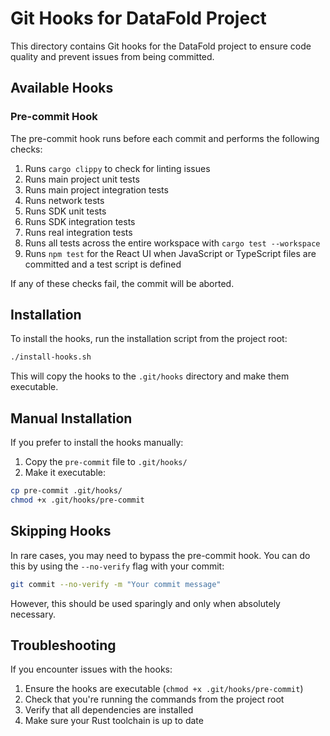 # Git Hooks for DataFold Project

This directory contains Git hooks for the DataFold project to ensure code quality and prevent issues from being committed.

## Available Hooks

### Pre-commit Hook

The pre-commit hook runs before each commit and performs the following checks:

1. Runs `cargo clippy` to check for linting issues
2. Runs main project unit tests
3. Runs main project integration tests
4. Runs network tests
5. Runs SDK unit tests
6. Runs SDK integration tests
7. Runs real integration tests
8. Runs all tests across the entire workspace with `cargo test --workspace`
9. Runs `npm test` for the React UI when JavaScript or TypeScript files are
   committed and a test script is defined

If any of these checks fail, the commit will be aborted.

## Installation

To install the hooks, run the installation script from the project root:

```bash
./install-hooks.sh
```

This will copy the hooks to the `.git/hooks` directory and make them executable.

## Manual Installation

If you prefer to install the hooks manually:

1. Copy the `pre-commit` file to `.git/hooks/`
2. Make it executable:

```bash
cp pre-commit .git/hooks/
chmod +x .git/hooks/pre-commit
```

## Skipping Hooks

In rare cases, you may need to bypass the pre-commit hook. You can do this by using the `--no-verify` flag with your commit:

```bash
git commit --no-verify -m "Your commit message"
```

However, this should be used sparingly and only when absolutely necessary.

## Troubleshooting

If you encounter issues with the hooks:

1. Ensure the hooks are executable (`chmod +x .git/hooks/pre-commit`)
2. Check that you're running the commands from the project root
3. Verify that all dependencies are installed
4. Make sure your Rust toolchain is up to date
